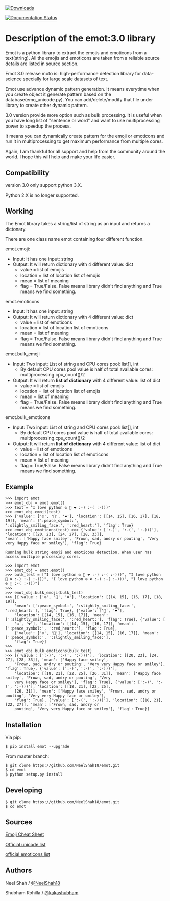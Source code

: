 [![Downloads](http://pepy.tech/badge/emot)](http://pepy.tech/project/emot) 

[![Documentation Status](http://readthedocs.org/projects/emot/badge/?version=latest)](https://emot.readthedocs.io/en/latest/?badge=latest)

Description of the emot:3.0 library
===============================

Emot is a python library to extract the emojis and emoticons from a
text(string). All the emojis and emoticons are taken from a reliable
source details are listed in source section.

Emot 3.0 release moto is: high-performance detection library for data-science specially for large scale datasets of text.

Emot use advance dynamic pattern generation. It means everytime when you create object it generate pattern
based on the database(emo_unicode.py). You can add/delete/modify that file under library to create other dynamic pattern.

3.0 version provide more option such as bulk processing. It is useful when you have long list of "sentence or word" 
and want to use multiprocessing power to speedup the process.

It means you can dynamically create pattern for the emoji or emoticons and run it in multiprocessing to get maximum 
performance from multiple cores.

Again, I am thankful for all support and help from the community around the world. I hope this will help and make your 
life easier.

Compatibility
-------------

version 3.0 only support python 3.X.

Python 2.X is no longer supported.

Working
-------

The Emot library takes a string/list of string as an input and returns a dictonary.

There are one class name emot containing four different function.

emot.emoji:

- Input: It has one input: string
- Output: It will return dictionary with 4 different value: dict
  - value = list of emojis
  - location = list of location list of emojis
  - mean = list of meaning
  - flag = True/False. False means library didn't find anything and True means we find something.

emot.emoticons

- Input: It has one input: string
- Output: It will return dictionary with 4 different value: dict
  - value = list of emoticons
  - location = list of location list of emoticons
  - mean = list of meaning
  - flag = True/False. False means library didn't find anything and True means we find something.

emot.bulk_emoji

- Input: Two input: List of string and CPU cores pool: list[], int
  - By default CPU cores pool value is half of total available cores: multiprocessing.cpu_count()/2 
- Output: It will return **list of dictionary** with 4 different value: list of dict
  - value = list of emojis
  - location = list of location list of emojis
  - mean = list of meaning
  - flag = True/False. False means library didn't find anything and True means we find something.

emot.bulk_emoticons

- Input: Two input: List of string and CPU cores pool: list[], int
  - By default CPU cores pool value is half of total available cores: multiprocessing.cpu_count()/2 
- Output: It will return **list of dictionary** with 4 different value: list of dict
  - value = list of emoticons
  - location = list of location list of emoticons
  - mean = list of meaning
  - flag = True/False. False means library didn't find anything and True means we find something.


Example
-------

    >>> import emot 
    >>> emot_obj = emot.emot() 
    >>> text = "I love python ☮ 🙂 ❤ :-) :-( :-)))" 
    >>> emot_obj.emoji(test) 
    >>> {'value': ['☮', '🙂', '❤'], 'location': [[14, 15], [16, 17], [18, 19]], 'mean': [':peace_symbol:', 
    ':slightly_smiling_face:', ':red_heart:'], 'flag': True} 
    >>> emot_obj.emoticons(test) >>> {'value': [':-)', ':-(', ':-)))'], 'location': [[20, 23], [24, 27], [28, 33]], 
    'mean': ['Happy face smiley', 'Frown, sad, andry or pouting', 'Very very Happy face or smiley'], 'flag': True} 

    Running bulk string emoji and emoticons detection. When user has access multiple processing cores.
    
    >>> import emot 
    >>> emot_obj = emot.emot() 
    >>> bulk_test = ["I love python ☮ 🙂 ❤ :-) :-( :-)))", "I love python 
    🙂 ❤ :-) :-( :-)))", "I love python ☮ ❤ :-) :-( :-)))", "I love python ☮ 🙂 :-( :-)))"] 
    >>>
    >>> emot_obj.bulk_emoji(bulk_test) 
    >>> [{'value': ['☮', '🙂', '❤'], 'location': [[14, 15], [16, 17], [18, 19]], 
        'mean': [':peace_symbol:', ':slightly_smiling_face:', ':red_heart:'], 'flag': True}, {'value': ['🙂', '❤'], 
        'location': [[14, 15], [16, 17]], 'mean': [':slightly_smiling_face:', ':red_heart:'], 'flag': True}, {'value': [
        '☮', '❤'], 'location': [[14, 15], [16, 17]], 'mean': [':peace_symbol:', ':red_heart:'], 'flag': True}, 
        {'value': ['☮', '🙂'], 'location': [[14, 15], [16, 17]], 'mean': [':peace_symbol:', ':slightly_smiling_face:'], 
        'flag': True}] 
    >>>
    >>> emot_obj.bulk_emoticons(bulk_test)
    >>> [{'value': [':-)', ':-(', ':-)))'], 'location': [[20, 23], [24, 27], [28, 33]], 'mean': ['Happy face smiley', 
        'Frown, sad, andry or pouting', 'Very very Happy face or smiley'], 'flag': True}, {'value': [':-)', ':-(', ':-)))'], 
        'location': [[18, 21], [22, 25], [26, 31]], 'mean': ['Happy face smiley', 'Frown, sad, andry or pouting', 'Very 
        very Happy face or smiley'], 'flag': True}, {'value': [':-)', ':-(', ':-)))'], 'location': [[18, 21], [22, 25], 
        [26, 31]], 'mean': ['Happy face smiley', 'Frown, sad, andry or pouting', 'Very very Happy face or smiley'], 
        'flag': True}, {'value': [':-(', ':-)))'], 'location': [[18, 21], [22, 27]], 'mean': ['Frown, sad, andry or 
        pouting', 'Very very Happy face or smiley'], 'flag': True}]

Installation
------------

Via pip:

    $ pip install emot --upgrade

From master branch:

    $ git clone https://github.com/NeelShah18/emot.git
    $ cd emot
    $ python setup.py install

Developing
----------

    $ git clone https://github.com/NeelShah18/emot.git
    $ cd emot

Sources
-----

[Emoji Cheat Sheet]

[Official unicode list]

[official emoticons list]

Authors
-------

Neel Shah / [@NeelShah18]

Shubham Rohilla / [@kakashubham]

  [Emoji Cheat Sheet]: http://www.emoji-cheat-sheet.com/
  [Official unicode list]: http://www.unicode.org/Public/emoji/1.0/full-emoji-list.html
  [official emoticons list]: https://en.wikipedia.org/wiki/List_of_emoticons
  [@NeelShah18]: https://github.com/NeelShah18
  [@kakashubham]: https://github.com/kakashubham
